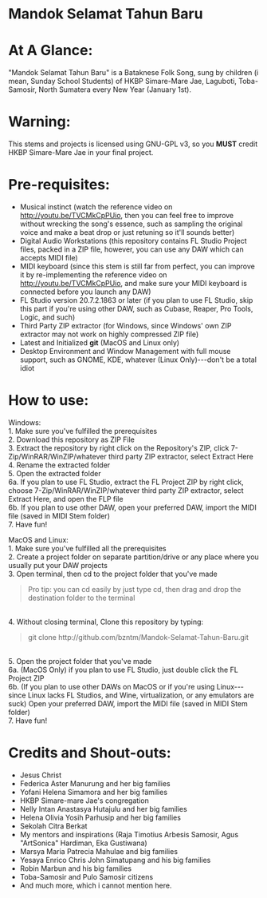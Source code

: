 # Mandok Selamat Tahun Baru

# At A Glance:
<p>"Mandok Selamat Tahun Baru" is a Bataknese Folk Song, sung by children (i mean, Sunday School Students) of HKBP Simare-Mare Jae, Laguboti, Toba-Samosir, North Sumatera every New Year (January 1st).</p>

# Warning:
<p>This stems and projects is licensed using GNU-GPL v3, so you <strong>MUST</strong> credit HKBP Simare-Mare Jae in your final project.</p>

# Pre-requisites:
* Musical instinct (watch the reference video on http://youtu.be/TVCMkCpPUio, then you can feel free to improve without wrecking the song's essence, such as sampling the original voice and make a beat drop or just retuning so it'll sounds better)<br>
* Digital Audio Workstations (this repository contains FL Studio Project files, packed in a ZIP file, however, you can use any DAW which can accepts MIDI file)<br>
* MIDI keyboard (since this stem is still far from perfect, you can improve it by re-implementing the reference video on http://youtu.be/TVCMkCpPUio, and make sure your MIDI keyboard is connected before you launch any DAW)<br>
* FL Studio version 20.7.2.1863 or later (if you plan to use FL Studio, skip this part if you're using other DAW, such as Cubase, Reaper, Pro Tools, Logic, and such)<br>
* Third Party ZIP extractor (for Windows, since Windows' own ZIP extractor may not work on highly compressed ZIP file)
* Latest and Initialized <strong>git</strong> (MacOS and Linux only)
* Desktop Environment and Window Management with full mouse support, such as GNOME, KDE, whatever (Linux Only)---don't be a total idiot

# How to use:
<p>Windows:<br>
  1. Make sure you've fulfilled the prerequisites<br>
  2. Download this repository as ZIP File<br>
  3. Extract the repository by right click on the Repository's ZIP, click 7-Zip/WinRAR/WinZIP/whatever third party ZIP extractor, select Extract Here<br>
  4. Rename the extracted folder<br>
  5. Open the extracted folder<br>
  6a. If you plan to use FL Studio, extract the FL Project ZIP by right click, choose 7-Zip/WinRAR/WinZIP/whatever third party ZIP extractor, select Extract Here, and open the FLP file<br>
  6b. If you plan to use other DAW, open your preferred DAW, import the MIDI file (saved in MIDI Stem folder)<br>
  7. Have fun!</p>

<p>MacOS and Linux:<br>
  1. Make sure you've fulfilled all the prerequisites<br>
  2. Create a project folder on separate partition/drive or any place where you usually put your DAW projects<br>
  3. Open terminal, then cd to the project folder that you've made<br>
  <blockquote>Pro tip: you can cd easily by just type cd<space>, then drag and drop the destination folder to the terminal</blockquote><br>
  4. Without closing terminal, Clone this repository by typing:<br>
  <blockquote>git clone http://github.com/bzntm/Mandok-Selamat-Tahun-Baru.git</blockquote><br>
  5. Open the project folder that you've made<br>
  6a. (MacOS Only) if you plan to use FL Studio, just double click the FL Project ZIP<br>
  6b. (If you plan to use other DAWs on MacOS or if you're using Linux---since Linux lacks FL Studios, and Wine, virtualization, or any emulators are suck) Open your preferred DAW, import the MIDI file (saved in MIDI Stem folder)<br>
  7. Have fun!</p>
  
# Credits and Shout-outs:
* Jesus Christ
* Federica Aster Manurung and her big families
* Yofani Helena Simamora and her big families
* HKBP Simare-mare Jae's congregation
* Nelly Intan Anastasya Hutajulu and her big families
* Helena Olivia Yosih Parhusip and her big families
* Sekolah Citra Berkat
* My mentors and inspirations (Raja Timotius Arbesis Samosir, Agus "ArtSonica" Hardiman, Eka Gustiwana)
* Marsya Maria Patrecia Mahulae and big families
* Yesaya Enrico Chris John Simatupang and his big families
* Robin Marbun and his big families
* Toba-Samosir and Pulo Samosir citizens
* And much more, which i cannot mention here.
